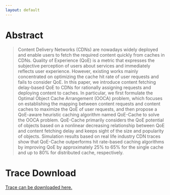 ```yaml
---
layout: default
---
```


# Abstract

> Content Delivery Networks (CDNs) are nowadays widely deployed and enable users to fetch the required content quickly from caches in CDNs. Quality of Experience (QoE) is a metric that expresses the subjective perception of users about services and immediately reflects user experience. However, existing works mainly concentrated on optimizing the cache hit rate of user requests and fails to consider QoE. In this paper, we introduce content fetching delay-based QoE to CDNs for rationally assigning requests and deploying content to caches. In particular, we first formulate the Optimal Object Cache Arrangement (OOCA) problem, which focuses on establishing the mapping between content requests and content caches to maximize the QoE of user requests, and then propose a QoE-aware heuristic caching algorithm named QoE-Cache to solve the OOCA problem. QoE-Cache primarily considers the QoE potential of objects based on a nonlinear decreasing relationship between QoE and content fetching delay and keeps sight of the size and popularity of objects. Simulation results based on real life industry CDN traces show that QoE-Cache outperforms hit rate-based caching algorithms by improving QoE by approximately 25% to 65% for the single cache and up to 80% for distributed cache, respectively.

# Trace Download

[Trace can be downloaded here.](-)

